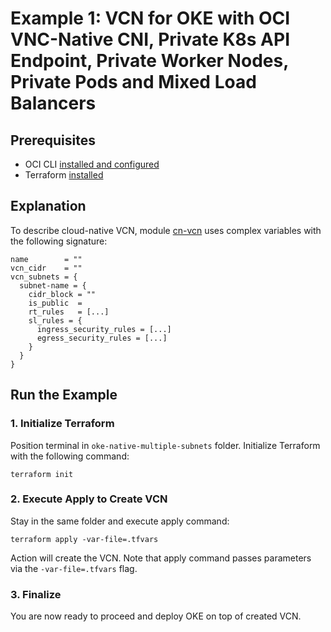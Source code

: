 # Example 1: VCN for OKE with OCI VNC-Native CNI, Private K8s API Endpoint, Private Worker Nodes, Private Pods and Mixed Load Balancers

## Prerequisites
+ OCI CLI [installed and configured](https://docs.oracle.com/en-us/iaas/Content/API/SDKDocs/cliinstall.htm)
+ Terraform [installed](https://developer.hashicorp.com/terraform/tutorials/aws-get-started/install-cli#install-cli)

## Explanation
To describe cloud-native VCN, module [cn-vcn](https://registry.terraform.io/modules/ivandelic/cn-vcn/oci/latest) uses complex variables with the following signature: 
```
name        = ""
vcn_cidr    = ""
vcn_subnets = {
  subnet-name = {
    cidr_block = ""
    is_public  = 
    rt_rules   = [...]
    sl_rules = {
      ingress_security_rules = [...]
      egress_security_rules = [...]
    }
  }
}
```

## Run the Example

### 1. Initialize Terraform
Position terminal in ```oke-native-multiple-subnets``` folder. Initialize Terraform with the following command:
```
terraform init
```

### 2. Execute Apply to Create VCN
Stay in the same folder and execute apply command:
```
terraform apply -var-file=.tfvars
```
Action will create the VCN. Note that apply command passes parameters via the ```-var-file=.tfvars``` flag.

### 3. Finalize
You are now ready to proceed and deploy OKE on top of created VCN.